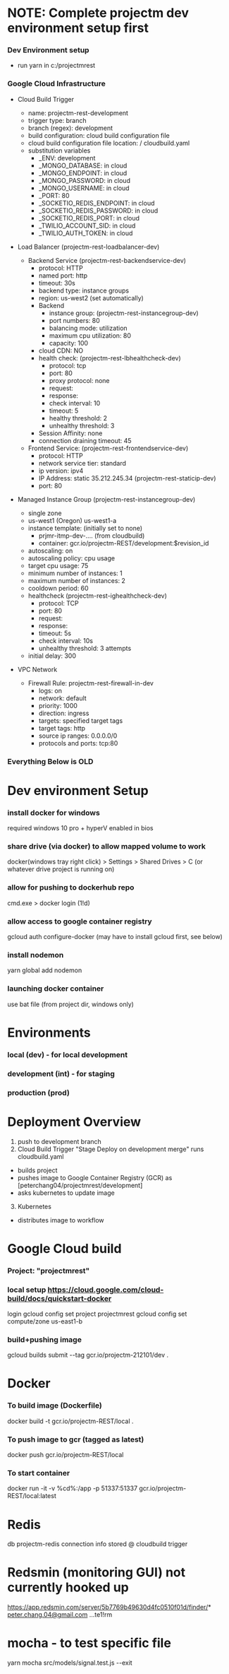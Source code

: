 # NOTE: Complete projectm dev environment setup first

### Dev Environment setup
* run yarn in c:/projectmrest

### Google Cloud Infrastructure
* Cloud Build Trigger
  - name: projectm-rest-development
  - trigger type: branch
  - branch (regex): development
  - build configuration: cloud build configuration file
  - cloud build configuration file location: / cloudbuild.yaml
  - substitution variables
    - \_ENV: development
    - \_MONGO_DATABASE: in cloud
    - \_MONGO_ENDPOINT: in cloud
    - \_MONGO_PASSWORD: in cloud
    - \_MONGO_USERNAME: in cloud
    - \_PORT: 80
    - \_SOCKETIO_REDIS_ENDPOINT: in cloud
    - \_SOCKETIO_REDIS_PASSWORD: in cloud
    - \_SOCKETIO_REDIS_PORT: in cloud
    - \_TWILIO_ACCOUNT_SID: in cloud
    - \_TWILIO_AUTH_TOKEN: in cloud
* Load Balancer (projectm-rest-loadbalancer-dev)
  * Backend Service (projectm-rest-backendservice-dev)
    - protocol: HTTP
    - named port: http
    - timeout: 30s
    - backend type: instance groups
    - region: us-west2 (set automatically)
    * Backend
      - instance group: (projectm-rest-instancegroup-dev)
      - port numbers: 80
      - balancing mode: utilization
      - maximum cpu utilization: 80
      - capacity: 100
    - cloud CDN: NO
    * health check: (projectm-rest-lbhealthcheck-dev)
      - protocol: tcp
      - port: 80
      - proxy protocol: none
      - request:
      - response:
      - check interval: 10
      - timeout: 5
      - healthy threshold: 2
      - unhealthy threshold: 3
    - Session Affinity: none
    - connection draining timeout: 45
  * Frontend Service: (projectm-rest-frontendservice-dev)
    - protocol: HTTP
    - network service tier: standard
    - ip version: ipv4
    * IP Address: static 35.212.245.34 (projectm-rest-staticip-dev)
    - port: 80

* Managed Instance Group (projectm-rest-instancegroup-dev)
  - single zone
  - us-west1 (Oregon) us-west1-a
  * instance template: (initially set to none)
    - prjmr-itmp-dev-.... (from cloudbuild)
    - container: gcr.io/projectm-REST/development:$revision_id
  - autoscaling: on
  - autoscaling policy: cpu usage
  - target cpu usage: 75
  - minimum number of instances: 1
  - maximum number of instances: 2
  - cooldown period: 60
  * healthcheck (projectm-rest-ighealthcheck-dev)
    - protocol: TCP
    - port: 80
    - request:
    - response:
    - timeout: 5s
    - check interval: 10s
    - unhealthy threshold: 3 attempts
  - initial delay: 300

* VPC Network
  * Firewall Rule: projectm-rest-firewall-in-dev
    - logs: on
    - network: default
    - priority: 1000
    - direction: ingress
    - targets: specified target tags
    - target tags: http
    - source ip ranges: 0.0.0.0/0
    - protocols and ports: tcp:80

### Everything Below is OLD


# Dev environment Setup
### install docker for windows
required windows 10 pro + hyperV enabled in bios
### share drive (via docker) to allow mapped volume to work
docker(windows tray right click) > Settings > Shared Drives > C (or whatever drive project is running on)
### allow for pushing to dockerhub repo
cmd.exe > docker login (1!d)
### allow access to google container registry
gcloud auth configure-docker (may have to install gcloud first, see below)
### install nodemon
yarn global add nodemon
### launching docker container
use bat file (from project dir, windows only)

# Environments
### local (dev) - for local development
### development (int) - for staging
### production (prod)

# Deployment Overview
1. push to development branch
2. Cloud Build Trigger "Stage Deploy on development merge" runs cloudbuild.yaml
  - builds project
  - pushes image to Google Container Registry (GCR) as [peterchang04/projectmrest/development]
  - asks kubernetes to update image
3. Kubernetes
  - distributes image to workflow

# Google Cloud build
### Project: "projectmrest"
### local setup https://cloud.google.com/cloud-build/docs/quickstart-docker
login
gcloud config set project projectmrest
gcloud config set compute/zone us-east1-b
### build+pushing image
gcloud builds submit --tag gcr.io/projectm-212101/dev .

# Docker
### To build image (Dockerfile)
docker build -t gcr.io/projectm-REST/local .
### To push image to gcr (tagged as latest)
docker push gcr.io/projectm-REST/local
### To start container
docker run -it -v %cd%:/app -p 51337:51337 gcr.io/projectm-REST/local:latest

# Redis
db projectm-redis
connection info stored @ cloudbuild trigger

# Redsmin (monitoring GUI) not currently hooked up
https://app.redsmin.com/server/5b7769b49630d4fc0510f01d/finder/*
peter.chang.04@gmail.com ...te1!rm

# mocha - to test specific file
yarn mocha src/models/signal.test.js --exit
